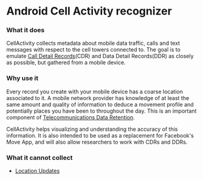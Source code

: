 # Android Cell Activity recognizer


### What it does
CellActivity collects metadata about mobile data traffic, calls and text messages with respect to the cell towers connected to. The goal is to emulate [Call Detail Records](https://en.wikipedia.org/wiki/Call_detail_record)(CDR) and Data Detail Records(DDR) as closely as possible, but gathered from a mobile device.

### Why use it
Every record you create with your mobile device has a coarse location associated to it. A mobile network provider has knowledge of at least the same amount and quality of information to deduce a movement profile and potentially places you have been to throughout the day. This is an important component of [Telecommunications Data Retention](https://en.wikipedia.org/wiki/Telecommunications_data_retention).

CellActivity helps visualizing and understanding the accuracy of this information. It is also intended to be used as a replacement for Facebook's Move App, and will also allow researchers to work with CDRs and DDRs.

### What it cannot collect

* [Location Updates](https://en.wikipedia.org/wiki/Mobility_management#Location_update_procedure)